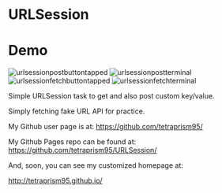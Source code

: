 # URLSession

# Demo

![urlsessionpostbuttontapped](https://user-images.githubusercontent.com/36717095/51093431-61bc8980-1771-11e9-975c-535d86bea9b9.gif)
![urlsessionpostterminal](https://user-images.githubusercontent.com/36717095/51093435-697c2e00-1771-11e9-93cc-abdc5856d7c9.gif)
![urlsessionfetchbuttontapped](https://user-images.githubusercontent.com/36717095/51093437-6bde8800-1771-11e9-833a-33acd83a7c92.gif)
![urlsessionfetchterminal](https://user-images.githubusercontent.com/36717095/51093439-6ed97880-1771-11e9-8907-2eb1ac2be99d.gif)


Simple URLSession task to get and also post custom key/value.

Simply fetching fake URL API for practice. 

My Github user page is at: 
https://github.com/tetraprism95/

My Github Pages repo can be found at:  
https://github.com/tetraprism95/URLSession/ 

And, soon, you can see my customized homepage at:

http://tetraprism95.github.io/
